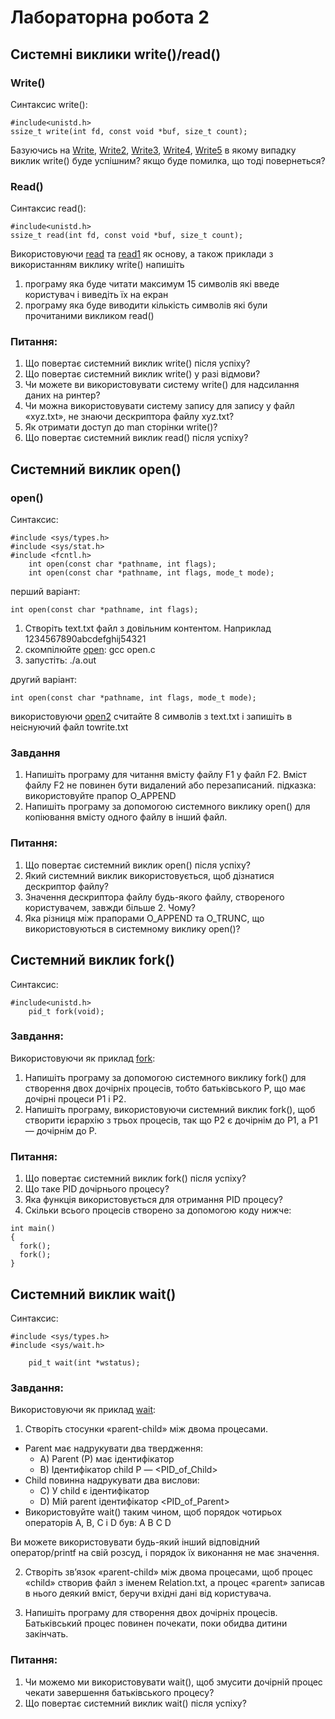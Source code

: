 # Лабораторна робота 2
## Cистемні виклики **write()/read()**

### Write()
Синтаксис write():
```
#include<unistd.h>
ssize_t write(int fd, const void *buf, size_t count);
```
Базуючись на [Write](write.c), [Write2](write2.c), [Write3](write3.c), [Write4](write4.c), [Write5](write5.c) в якому випадку виклик write() буде успішним? якщо буде помилка, що тоді повернеться?

### Read()

Синтаксис read():
```
#include<unistd.h>
ssize_t read(int fd, const void *buf, size_t count);
```

Використовуючи [read](read.c) та [read1](read1.c) як основу, а також приклади з використанням виклику write() напишіть
1. програму яка буде читати максимум 15 символів які введе користувач і виведіть їх на екран
2. програму яка буде виводити кількість символів які були прочитаними викликом read()

### Питання:
1. Що повертає системний виклик write() після успіху?
2. Що повертає системний виклик write() у разі відмови?
3. Чи можете ви використовувати систему write() для надсилання даних на ринтер?
4. Чи можна використовувати систему запису для запису у файл «xyz.txt», не знаючи дескриптора файлу xyz.txt?
5. Як отримати доступ до man сторінки  write()?
6. Що повертає системний виклик read() після успіху?

## Cистемний виклик **open()**

### open()

Синтаксис:
```
#include <sys/types.h>
#include <sys/stat.h>
#include <fcntl.h>
    int open(const char *pathname, int flags);
    int open(const char *pathname, int flags, mode_t mode);
```

перший варіант:
```
int open(const char *pathname, int flags);
```

1. Створіть text.txt файл з довільним контентом. Наприклад 1234567890abcdefghij54321
2. скомпілюйте [open](open.c): gcc open.c
3. запустіть: ./a.out

другий варіант:

```
int open(const char *pathname, int flags, mode_t mode);

```
використовуючи [open2](open2.c) считайте 8 символів з text.txt і запишіть в неіснуючий файл towrite.txt

### Завдання

1. Напишіть програму для читання вмісту файлу F1 у файл F2. Вміст файлу F2 не повинен бути видалений або перезаписаний.
підказка: використовуйте прапор O_APPEND
2. Напишіть програму за допомогою системного виклику open() для копіювання вмісту одного файлу в інший файл.

### Питання:
1. Що повертає системний виклик open() після успіху?
2. Який системний виклик використовується, щоб дізнатися дескриптор файлу?
3. Значення дескриптора файлу будь-якого файлу, створеного користувачем, завжди більше 2. Чому?
4. Яка різниця між прапорами O_APPEND та O_TRUNC, що використовуються в системному виклику open()?

## Cистемний виклик **fork()**

Синтаксис:
```
#include<unistd.h>
    pid_t fork(void);
```

### Завдання:
Використовуючи як приклад [fork](fork.c):
1. Напишіть програму за допомогою системного виклику fork() для створення двох дочірніх процесів, тобто батьківського P, що має дочірні процеси P1 і P2.
2. Напишіть програму, використовуючи системний виклик fork(), щоб створити ієрархію з трьох процесів, так що P2 є дочірнім до P1, а P1 — дочірнім до P.

### Питання:
1. Що повертає системний виклик fork() після успіху?
2. Що таке PID дочірнього процесу?
3. Яка функція використовується для отримання PID процесу?
4. Скільки всього процесів створено за допомогою коду нижче:
```
int main()
{
  fork();
  fork();
}
```

## Cистемний виклик **wait()**

Синтаксис:
```
#include <sys/types.h>
#include <sys/wait.h>

    pid_t wait(int *wstatus);
```
### Завдання:
Використовуючи як приклад [wait](wait.c):
1. Створіть стосунки «parent-child» між двома процесами. 
* Parent має надрукувати два твердження:
    - A) Parent (P) має ідентифікатор <PID>
    - B) Ідентифікатор child P — <PID_of_Child>
* Child повинна надрукувати два вислови:
    - C) У child є ідентифікатор <PID>
    - D) Мій parent ідентифікатор <PID_of_Parent>
* Використовуйте wait() таким чином, щоб порядок чотирьох операторів A, B, C і D був:
A
B
C
D

Ви можете використовувати будь-який інший відповідний оператор/printf на свій розсуд, і порядок їх виконання не має значення.

2. Створіть зв’язок «parent-child» між двома процесами, щоб процес «child» створив файл з іменем Relation.txt, а процес «parent» записав в нього деякий вміст, беручи вхідні дані від користувача.

3. Напишіть програму для створення двох дочірніх процесів. Батьківський процес повинен почекати, поки обидва дитини закінчать.

### Питання:
1. Чи можемо ми використовувати wait(), щоб змусити дочірній процес чекати завершення батьківського процесу?
2. Що повертає системний виклик wait() після успіху?
